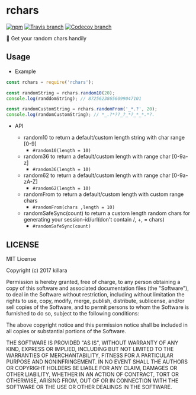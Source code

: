 # rchars

[![npm](https://img.shields.io/npm/v/rchars.svg)](https://www.npmjs.com/package/rchars)
[![Travis branch](https://img.shields.io/travis/killara/rchars/master.svg)](https://travis-ci.org/killara/rchars)
[![Codecov branch](https://img.shields.io/codecov/c/github/killara/rchars/master.svg)](https://codecov.io/github/killara/rchars?branch=master)

:game_die: Get your random chars handily

## Usage

* Example

```javascript
const rchars = require('rchars');

const randomString = rchars.random10(20);
console.log(randdomString); // 87256238656099047101

const randomCustomString = rchars.randomFrom('_*.?', 20);
console.log(randomCustomString); // *_.?*??_?_*?_*_*.*?.
```

* API

  * random10 to return a default/custom length string with char range [0-9]
    * `#random10(length = 10)`
  * random36 to return a default/custom length with range char [0-9a-z]
    * `#random36(length = 10)`
  * random62 to return a default/custom length with range char [0-9a-zA-Z]
    * `#random62(length = 10)`
  * randomFrom to return a default/custom length with custom range chars
    * `#randomFrom(chars ,length = 10)`
  * randomSafeSync(count) to return a custom length random chars for generating your session-id/url(don't contain /, +, = chars)
    * `#randomSafeSync(count)`

## LICENSE

MIT License

Copyright (c) 2017 killara

Permission is hereby granted, free of charge, to any person obtaining a copy
of this software and associated documentation files (the "Software"), to deal
in the Software without restriction, including without limitation the rights
to use, copy, modify, merge, publish, distribute, sublicense, and/or sell
copies of the Software, and to permit persons to whom the Software is
furnished to do so, subject to the following conditions:

The above copyright notice and this permission notice shall be included in all
copies or substantial portions of the Software.

THE SOFTWARE IS PROVIDED "AS IS", WITHOUT WARRANTY OF ANY KIND, EXPRESS OR
IMPLIED, INCLUDING BUT NOT LIMITED TO THE WARRANTIES OF MERCHANTABILITY,
FITNESS FOR A PARTICULAR PURPOSE AND NONINFRINGEMENT. IN NO EVENT SHALL THE
AUTHORS OR COPYRIGHT HOLDERS BE LIABLE FOR ANY CLAIM, DAMAGES OR OTHER
LIABILITY, WHETHER IN AN ACTION OF CONTRACT, TORT OR OTHERWISE, ARISING FROM,
OUT OF OR IN CONNECTION WITH THE SOFTWARE OR THE USE OR OTHER DEALINGS IN THE
SOFTWARE.
